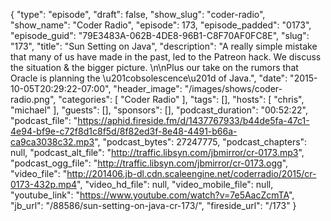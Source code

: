 {
  "type": "episode",
  "draft": false,
  "show_slug": "coder-radio",
  "show_name": "Coder Radio",
  "episode": 173,
  "episode_padded": "0173",
  "episode_guid": "79E3483A-062B-4DE8-96B1-C8F70AF0FC8E",
  "slug": "173",
  "title": "Sun Setting on Java",
  "description": "A really simple mistake that many of us have made in the past, led to the Patreon hack. We discuss the situation & the bigger picture. \n\nPlus our take on the rumors that Oracle is planning the \u201cobsolescence\u201d of Java.",
  "date": "2015-10-05T20:29:22-07:00",
  "header_image": "/images/shows/coder-radio.png",
  "categories": [
    "Coder Radio"
  ],
  "tags": [],
  "hosts": [
    "chris",
    "michael"
  ],
  "guests": [],
  "sponsors": [],
  "podcast_duration": "00:52:22",
  "podcast_file": "https://aphid.fireside.fm/d/1437767933/b44de5fa-47c1-4e94-bf9e-c72f8d1c8f5d/8f82ed3f-8e48-4491-b66a-ca9ca3038c32.mp3",
  "podcast_bytes": 27247775,
  "podcast_chapters": null,
  "podcast_alt_file": "http://traffic.libsyn.com/jbmirror/cr-0173.mp3",
  "podcast_ogg_file": "http://traffic.libsyn.com/jbmirror/cr-0173.ogg",
  "video_file": "http://201406.jb-dl.cdn.scaleengine.net/coderradio/2015/cr-0173-432p.mp4",
  "video_hd_file": null,
  "video_mobile_file": null,
  "youtube_link": "https://www.youtube.com/watch?v=7e5AacZcmTA",
  "jb_url": "/88586/sun-setting-on-java-cr-173/",
  "fireside_url": "/173"
}

